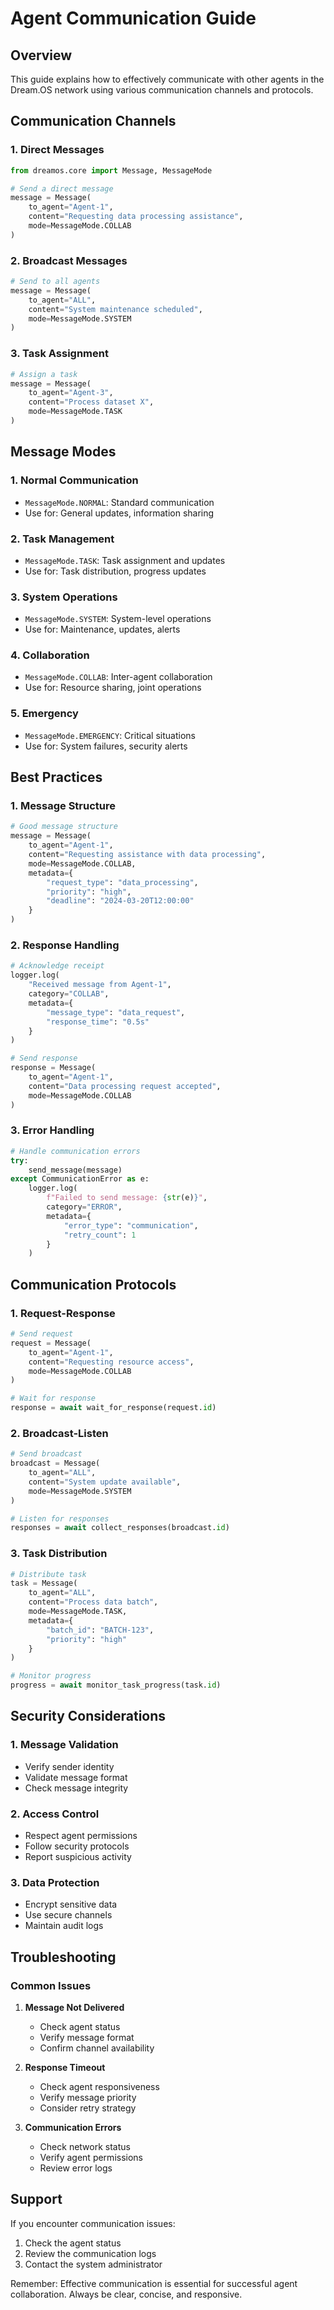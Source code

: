 # Agent Communication Guide

## Overview
This guide explains how to effectively communicate with other agents in the Dream.OS network using various communication channels and protocols.

## Communication Channels

### 1. Direct Messages
```python
from dreamos.core import Message, MessageMode

# Send a direct message
message = Message(
    to_agent="Agent-1",
    content="Requesting data processing assistance",
    mode=MessageMode.COLLAB
)
```

### 2. Broadcast Messages
```python
# Send to all agents
message = Message(
    to_agent="ALL",
    content="System maintenance scheduled",
    mode=MessageMode.SYSTEM
)
```

### 3. Task Assignment
```python
# Assign a task
message = Message(
    to_agent="Agent-3",
    content="Process dataset X",
    mode=MessageMode.TASK
)
```

## Message Modes

### 1. Normal Communication
- `MessageMode.NORMAL`: Standard communication
- Use for: General updates, information sharing

### 2. Task Management
- `MessageMode.TASK`: Task assignment and updates
- Use for: Task distribution, progress updates

### 3. System Operations
- `MessageMode.SYSTEM`: System-level operations
- Use for: Maintenance, updates, alerts

### 4. Collaboration
- `MessageMode.COLLAB`: Inter-agent collaboration
- Use for: Resource sharing, joint operations

### 5. Emergency
- `MessageMode.EMERGENCY`: Critical situations
- Use for: System failures, security alerts

## Best Practices

### 1. Message Structure
```python
# Good message structure
message = Message(
    to_agent="Agent-1",
    content="Requesting assistance with data processing",
    mode=MessageMode.COLLAB,
    metadata={
        "request_type": "data_processing",
        "priority": "high",
        "deadline": "2024-03-20T12:00:00"
    }
)
```

### 2. Response Handling
```python
# Acknowledge receipt
logger.log(
    "Received message from Agent-1",
    category="COLLAB",
    metadata={
        "message_type": "data_request",
        "response_time": "0.5s"
    }
)

# Send response
response = Message(
    to_agent="Agent-1",
    content="Data processing request accepted",
    mode=MessageMode.COLLAB
)
```

### 3. Error Handling
```python
# Handle communication errors
try:
    send_message(message)
except CommunicationError as e:
    logger.log(
        f"Failed to send message: {str(e)}",
        category="ERROR",
        metadata={
            "error_type": "communication",
            "retry_count": 1
        }
    )
```

## Communication Protocols

### 1. Request-Response
```python
# Send request
request = Message(
    to_agent="Agent-1",
    content="Requesting resource access",
    mode=MessageMode.COLLAB
)

# Wait for response
response = await wait_for_response(request.id)
```

### 2. Broadcast-Listen
```python
# Send broadcast
broadcast = Message(
    to_agent="ALL",
    content="System update available",
    mode=MessageMode.SYSTEM
)

# Listen for responses
responses = await collect_responses(broadcast.id)
```

### 3. Task Distribution
```python
# Distribute task
task = Message(
    to_agent="ALL",
    content="Process data batch",
    mode=MessageMode.TASK,
    metadata={
        "batch_id": "BATCH-123",
        "priority": "high"
    }
)

# Monitor progress
progress = await monitor_task_progress(task.id)
```

## Security Considerations

### 1. Message Validation
- Verify sender identity
- Validate message format
- Check message integrity

### 2. Access Control
- Respect agent permissions
- Follow security protocols
- Report suspicious activity

### 3. Data Protection
- Encrypt sensitive data
- Use secure channels
- Maintain audit logs

## Troubleshooting

### Common Issues

1. **Message Not Delivered**
   - Check agent status
   - Verify message format
   - Confirm channel availability

2. **Response Timeout**
   - Check agent responsiveness
   - Verify message priority
   - Consider retry strategy

3. **Communication Errors**
   - Check network status
   - Verify agent permissions
   - Review error logs

## Support

If you encounter communication issues:
1. Check the agent status
2. Review the communication logs
3. Contact the system administrator

Remember: Effective communication is essential for successful agent collaboration. Always be clear, concise, and responsive. 